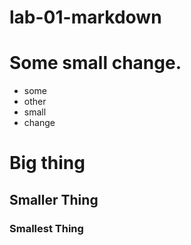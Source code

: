 # lab-01-markdown

# Some small change.

- some
- other
- small
- change

# Big thing

## Smaller Thing

### Smallest Thing